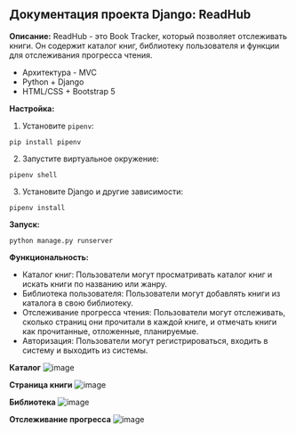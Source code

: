 ## Документация проекта Django: ReadHub

**Описание:** ReadHub - это Book Tracker, который позволяет отслеживать книги. Он содержит каталог книг, библиотеку пользователя и функции для отслеживания прогресса чтения.
* Архитектура - MVC
* Python + Django
* HTML/CSS + Bootstrap 5

**Настройка:**

1. Установите `pipenv`:

```
pip install pipenv
```

2. Запустите виртуальное окружение:

```
pipenv shell
```

3. Установите Django и другие зависимости:

```
pipenv install
```

**Запуск:**

```
python manage.py runserver
```

**Функциональность:**

* Каталог книг: Пользователи могут просматривать каталог книг и искать книги по названию или жанру.
* Библиотека пользователя: Пользователи могут добавлять книги из каталога в свою библиотеку.
* Отслеживание прогресса чтения: Пользователи могут отслеживать, сколько страниц они прочитали в каждой книге, и отмечать книги как прочитанные, отложенные, планируемые.
* Авторизация: Пользователи могут регистрироваться, входить в систему и выходить из системы.

**Каталог**
  ![image](https://github.com/askar9-9/ReadHub/assets/88559517/81a62dd4-1132-4424-b1d4-030b2e521bae)

**Страница книги**
![image](https://github.com/askar9-9/ReadHub/assets/88559517/88a94b5c-6ff4-4312-b637-7e6ddc217409)

**Библиотека**
![image](https://github.com/askar9-9/ReadHub/assets/88559517/7b8ba1c9-b7c9-41d9-8dd4-b0a7f0e59373)

**Отслеживание прогресса**
![image](https://github.com/askar9-9/ReadHub/assets/88559517/88da26e1-a995-48ab-9010-91cb4b2551d8)





